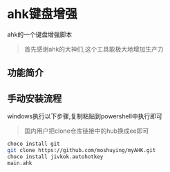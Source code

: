 # ahk键盘增强

ahk的一个键盘增强脚本

> 首先感谢ahk的大神们,这个工具能极大地增加生产力

## 功能简介

## 手动安装流程
windows执行以下步骤,复制粘贴到powershell中执行即可

>国内用户把clone仓库链接中的hub换成ee即可

```sh
choco install git 
git clone https://github.com/moshuying/myAHK.git
choco install jivkok.autohotkey
main.ahk
```
